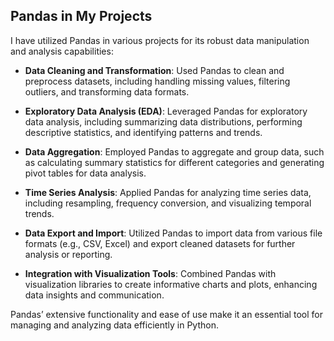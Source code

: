 ## Pandas in My Projects

I have utilized Pandas in various projects for its robust data manipulation and analysis capabilities:

- **Data Cleaning and Transformation**: Used Pandas to clean and preprocess datasets, including handling missing values, filtering outliers, and transforming data formats.

- **Exploratory Data Analysis (EDA)**: Leveraged Pandas for exploratory data analysis, including summarizing data distributions, performing descriptive statistics, and identifying patterns and trends.

- **Data Aggregation**: Employed Pandas to aggregate and group data, such as calculating summary statistics for different categories and generating pivot tables for data analysis.

- **Time Series Analysis**: Applied Pandas for analyzing time series data, including resampling, frequency conversion, and visualizing temporal trends.

- **Data Export and Import**: Utilized Pandas to import data from various file formats (e.g., CSV, Excel) and export cleaned datasets for further analysis or reporting.

- **Integration with Visualization Tools**: Combined Pandas with visualization libraries to create informative charts and plots, enhancing data insights and communication.

Pandas’ extensive functionality and ease of use make it an essential tool for managing and analyzing data efficiently in Python.